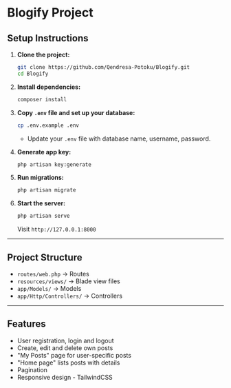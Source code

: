 # Blogify Project

## Setup Instructions

1. **Clone the project:**

    ```bash
    git clone https://github.com/Qendresa-Potoku/Blogify.git
    cd Blogify
    ```

2. **Install dependencies:**

    ```bash
    composer install
    ```

3. **Copy `.env` file and set up your database:**

    ```bash
    cp .env.example .env
    ```

    - Update your `.env` file with database name, username, password.

4. **Generate app key:**

    ```bash
    php artisan key:generate
    ```

5. **Run migrations:**

    ```bash
    php artisan migrate
    ```

6. **Start the server:**

    ```bash
    php artisan serve
    ```

    Visit `http://127.0.0.1:8000`

---

## Project Structure

- `routes/web.php` → Routes
- `resources/views/` → Blade view files
- `app/Models/` → Models
- `app/Http/Controllers/` → Controllers

---

## Features

- User registration, login and logout
- Create, edit and delete own posts
- "My Posts" page for user-specific posts
- "Home page" lists posts with details
- Pagination
- Responsive design - TailwindCSS

